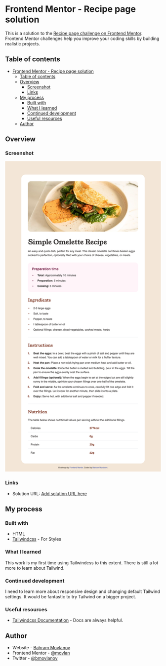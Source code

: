 # Frontend Mentor - Recipe page solution

This is a solution to the [Recipe page challenge on Frontend Mentor](https://www.frontendmentor.io/challenges/recipe-page-KiTsR8QQKm). Frontend Mentor challenges help you improve your coding skills by building realistic projects.

## Table of contents

- [Frontend Mentor - Recipe page solution](#frontend-mentor---recipe-page-solution)
  - [Table of contents](#table-of-contents)
  - [Overview](#overview)
    - [Screenshot](#screenshot)
    - [Links](#links)
  - [My process](#my-process)
    - [Built with](#built-with)
    - [What I learned](#what-i-learned)
    - [Continued development](#continued-development)
    - [Useful resources](#useful-resources)
  - [Author](#author)

## Overview

### Screenshot

![Screenshot](./screenshot.png)

### Links

- Solution URL: [Add solution URL here](https://movlan.github.io/Frontend_Mentor-recipe-page/src/)

## My process

### Built with

- HTML
- [Tailwindcss](https://tailwindcss.com/) - For Styles

### What I learned

This work is my first time using Tailwindcss to this extent. There is still a lot more to learn about Tailwind.

### Continued development

I need to learn more about responsive design and changing default Tailwind settings. It would be fantastic to try Tailwind on a bigger project.

### Useful resources

- [Tailwindcss Documentation](https://tailwindcss.com/docs) - Docs are always helpful.

## Author

- Website - [Bahram Movlanov](https://www.bahram.dev)
- Frontend Mentor - [@movlan](https://www.frontendmentor.io/profile/movlan)
- Twitter - [@bmovlanov](https://www.twitter.com/bmovlanov)

